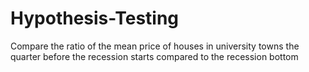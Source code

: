 # Hypothesis-Testing
Compare the ratio of the mean price of houses in university towns the quarter before the recession starts compared to the recession bottom
